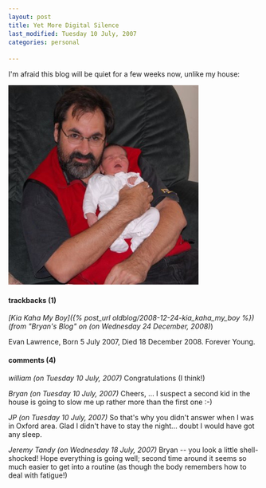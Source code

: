 ```yaml
---
layout: post
title: Yet More Digital Silence
last_modified: Tuesday 10 July, 2007
categories: personal

---
```

I'm afraid this blog will be quiet for a few weeks now, unlike my house:

![BryanAndEvan.jpg ](/assets/images/2007-07-10-BryanAndEvan.jpg)

#### trackbacks (1)
*[Kia Kaha My Boy]({% post_url oldblog/2008-12-24-kia_kaha_my_boy %}) (from "Bryan's Blog" on (on Wednesday 24 December, 2008)*)

Evan Lawrence, Born 5 July 2007, Died 18 December 2008. Forever Young.

#### comments (4)
*william (on Tuesday 10 July, 2007)*
Congratulations (I think!)

*Bryan (on Tuesday 10 July, 2007)*
Cheers, ... I suspect a second kid in the house is going to slow me up rather more than the first one :-)

*JP (on Tuesday 10 July, 2007)*
So that's why you didn't answer when I was in Oxford area.
Glad I didn't have to stay the night... doubt I would have got any sleep.

*Jeremy Tandy (on Wednesday 18 July, 2007)*
Bryan -- you look a little shell-shocked! Hope everything is going well; second time around it seems so much easier to get into a routine (as though the body remembers how to deal with fatigue!)

